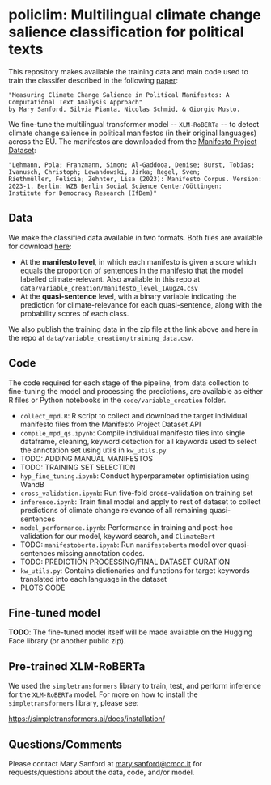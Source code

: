 # policlim: Multilingual climate change salience classification for political texts

This repository makes available the training data and main code used to train the classifer described in the following [paper](https://osf.io/ga492/):

    "Measuring Climate Change Salience in Political Manifestos: A Computational Text Analysis Approach" 
    by Mary Sanford, Silvia Pianta, Nicolas Schmid, & Giorgio Musto.
  
We fine-tune the multilingual transformer model -- `XLM-RoBERTa` -- to detect climate change salience in political manifestos (in their original languages) across the EU. The manifestos are downloaded from the [Manifesto Project Dataset](https://manifesto-project.wzb.eu/):

    "Lehmann, Pola; Franzmann, Simon; Al-Gaddooa, Denise; Burst, Tobias; Ivanusch, Christoph; Lewandowski, Jirka; Regel, Sven;
    Riethmüller, Felicia; Zehnter, Lisa (2023): Manifesto Corpus. Version: 2023-1. Berlin: WZB Berlin Social Science Center/Göttingen:
    Institute for Democracy Research (IfDem)"

## Data
We make the classified data available in two formats. Both files are available for download [here](https://drive.google.com/file/d/1NtAzFz7CZ1DxKCY2gN94uqBHbpFr9Mzc/view?usp=drive_link):
* At the **manifesto level**, in which each manifesto is given a score which equals the proportion of sentences in the manifesto that the model labelled climate-relevant. Also available in this repo at `data/variable_creation/manifesto_level_1Aug24.csv`
* At the **quasi-sentence** level, with a binary variable indicating the prediction for climate-relevance for each quasi-sentence, along with the probability scores of each class.

We also publish the training data in the zip file at the link above and here in the repo at `data/variable_creation/training_data.csv`.

## Code
The code required for each stage of the pipeline, from data collection to fine-tuning the model and processing the predictions, are available as either R files or Python notebooks in the `code/variable_creation` folder.
* `collect_mpd.R`: R script to collect and download the target individual manifesto files from the Manifesto Project Dataset API
* `compile_mpd_qs.ipynb`: Compile individual manifesto files into single dataframe, cleaning, keyword detection for all keywords used to select the annotation set using utils in `kw_utils.py`
* TODO: ADDING MANUAL MANIFESTOS
* TODO: TRAINING SET SELECTION
* `hyp_fine_tuning.ipynb`: Conduct hyperparameter optimisiation using WandB
* `cross_validation.ipynb`: Run five-fold cross-validation on training set
* `inference.ipynb`: Train final model and apply to rest of dataset to collect predictions of climate change relevance of all remaining quasi-sentences
* `model_performance.ipynb`: Performance in training and post-hoc validation for our model, keyword search, and `ClimateBert`
* TODO: `manifestoberta.ipynb`: Run `manifestoberta` model over quasi-sentences missing annotation codes.
* TODO: PREDICTION PROCESSING/FINAL DATASET CURATION
* `kw_utils.py`: Contains dictionaries and functions for target keywords translated into each language in the dataset
* PLOTS CODE 
## Fine-tuned model
**TODO**: The fine-tuned model itself will be made available on the Hugging Face library (or another public zip).  

## Pre-trained XLM-RoBERTa

We used the `simpletransformers` library to train, test, and perform inference for the `XLM-RoBERTa` model. For more on how to install the `simpletransformers` library, please see:

https://simpletransformers.ai/docs/installation/

## Questions/Comments
Please contact Mary Sanford at mary.sanford@cmcc.it for requests/questions about the data, code, and/or model.
